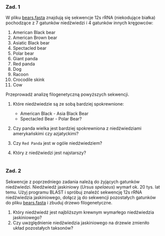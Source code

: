 ### Zad. 1

W pliku [bears.fasta](./data/bears.fasta) znajdują się sekwencje 12s rRNA (niekodujące białka) pochodzące z 7 gatunków niedźwiedzi i 4 gatunków innych kręgowców:

1. American Black bear
2. American Brown bear
3. Asiatic Black bear
4. Spectacled bear
5. Polar bear
6. Giant panda
7. Red panda
8. Dog
9. Racoon
10. Crocodile skink
11. Cow

Przeprowadź analizę filogenetyczną powyższych sekwencji.

1. Które niedźwiedzie są ze sobą bardziej spokrewnione: 
   * American Black - Asia Black Bear 
   * Spectacled Bear - Polar Bear?

2. Czy panda wielka jest bardziej spokrewniona z niedźwiedziami amerykańskimi czy azjatyckimi?

3. Czy `Red Panda` jest w ogóle niedźwiedziem?

4. Który z niedźwiedzi jest najstarszy?
<br/><br/>

### Zad. 2
Sekwencje z poprzedniego zadania należą do żyjących gatunków niedźwiedzi. Niedźwiedź jaskiniowy (*Ursus spelaeus*) wymarł ok. 20 tys. lat temu. Użyj programu BLAST i spróbuj znaleźć sekwencję 12s rRNA niedźwiedzia jaskiniowego, dołącz ją do sekwencji pozostałych gatunków do pliku [bears.fasta](./data/bears.fasta) i zbuduj drzewo filogenetyczne.

1. Który niedźwiedź jest najbliższym krewnym wymarłego niedźwiedzia jaskiniowego?
2. Czy uwzględnienie niedźwiedzia jaskiniowego na drzewie zmieniło układ pozostałych taksonów?